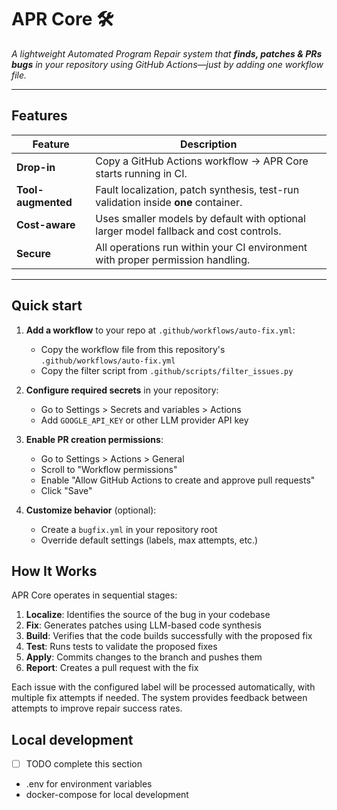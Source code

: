 # APR Core 🛠️
_A lightweight Automated Program Repair system that **finds, patches & PRs bugs** in your repository using GitHub Actions—just by adding one workflow file._

---

## Features

| Feature | Description |
|---------|-------------|
| **Drop-in** | Copy a GitHub Actions workflow → APR Core starts running in CI. |
| **Tool-augmented** | Fault localization, patch synthesis, test-run validation inside **one** container. |
| **Cost-aware** | Uses smaller models by default with optional larger model fallback and cost controls. |
| **Secure** | All operations run within your CI environment with proper permission handling. |

---

## Quick start

1. **Add a workflow** to your repo at `.github/workflows/auto-fix.yml`:
   - Copy the workflow file from this repository's `.github/workflows/auto-fix.yml`
   - Copy the filter script from `.github/scripts/filter_issues.py`

2. **Configure required secrets** in your repository:
   - Go to Settings > Secrets and variables > Actions
   - Add `GOOGLE_API_KEY` or other LLM provider API key

3. **Enable PR creation permissions**:
   - Go to Settings > Actions > General
   - Scroll to "Workflow permissions"
   - Enable "Allow GitHub Actions to create and approve pull requests"
   - Click "Save"

4. **Customize behavior** (optional):
   - Create a `bugfix.yml` in your repository root
   - Override default settings (labels, max attempts, etc.)

## How It Works

APR Core operates in sequential stages:

1. **Localize**: Identifies the source of the bug in your codebase
2. **Fix**: Generates patches using LLM-based code synthesis
3. **Build**: Verifies that the code builds successfully with the proposed fix
4. **Test**: Runs tests to validate the proposed fixes
5. **Apply**: Commits changes to the branch and pushes them
6. **Report**: Creates a pull request with the fix

Each issue with the configured label will be processed automatically, with multiple fix attempts if needed. The system provides feedback between attempts to improve repair success rates.

## Local development
- [ ] TODO complete this section 
- .env for environment variables 
- docker-compose for local development
